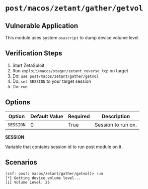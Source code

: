 # `post/macos/zetant/gather/getvol`

## Vulnerable Application

This module uses system `osascript` to dump device volume level.

## Verification Steps

1. Start ZetaSploit
2. Run `exploit/macos/stager/zetant_reverse_tcp` on target
3. Do: `use post/macos/zetant/gather/getvol`
4. Do: `set SESSION` to your target session
5. Do: `run`

## Options

| Option    | Default Value | Required | Description        |
|-----------|---------------|----------|--------------------|
| `SESSION` | 0             | True     | Session to run on. |

**SESSION**

Variable that contains session id to run post module on it.

## Scenarios

```
(zsf: post: macos/zetant/gather/getvol)> run
[*] Getting device volume level...
[i] Volume Level: 25
```
